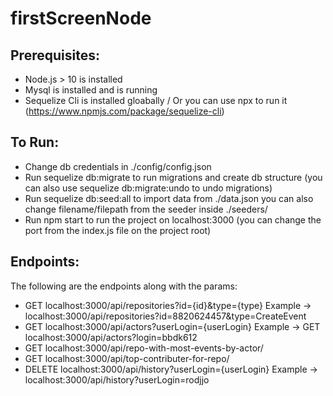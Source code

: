 # firstScreenNode

## Prerequisites:
- Node.js > 10 is installed
- Mysql is installed and is running
- Sequelize Cli is installed gloabally / Or you can use npx to run it (https://www.npmjs.com/package/sequelize-cli)

## To Run:
- Change db credentials in ./config/config.json
- Run sequelize db:migrate to run migrations and create db structure (you can also use sequelize db:migrate:undo to undo migrations)
- Run sequelize db:seed:all to import data from ./data.json you can also change filename/filepath from the seeder inside ./seeders/
- Run npm start to run the project on localhost:3000 (you can change the port from the index.js file on the project root)

## Endpoints:
The following are the endpoints along with the params:
- GET localhost:3000/api/repositories?id={id}&type={type} Example -> localhost:3000/api/repositories?id=8820624457&type=CreateEvent
- GET localhost:3000/api/actors?userLogin={userLogin} Example -> GET localhost:3000/api/actors?login=bbdk612
- GET localhost:3000/api/repo-with-most-events-by-actor/ 
- GET localhost:3000/api/top-contributer-for-repo/
- DELETE localhost:3000/api/history?userLogin={userLogin} Example -> localhost:3000/api/history?userLogin=rodjjo

